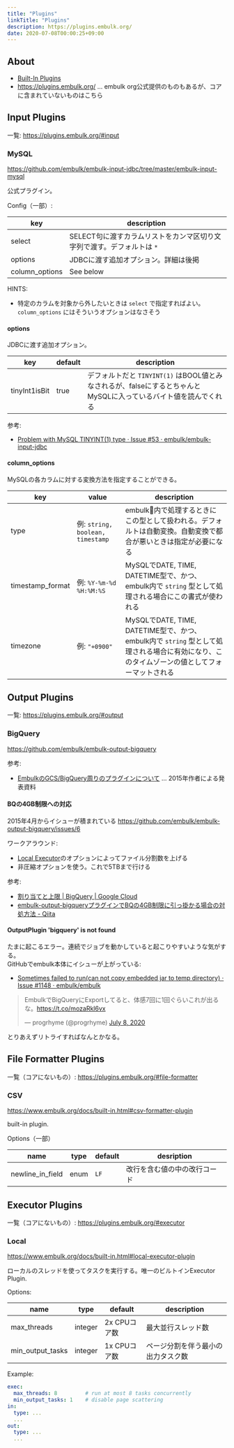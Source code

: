 ```yaml
---
title: "Plugins"
linkTitle: "Plugins"
description: https://plugins.embulk.org/
date: 2020-07-08T00:00:25+09:00
---
```


## About

- [Built-In Plugins](https://www.embulk.org/docs/built-in.html)
- https://plugins.embulk.org/ ... embulk org公式提供のものもあるが、コアに含まれていないものはこちら

## Input Plugins

一覧: https://plugins.embulk.org/#input

### MySQL

https://github.com/embulk/embulk-input-jdbc/tree/master/embulk-input-mysql

公式プラグイン。

Config（一部）:

 key | description
-----|-------------
 select | SELECT句に渡すカラムリストをカンマ区切り文字列で渡す。デフォルトは `*`
 options | JDBCに渡す追加オプション。詳細は後掲
 column_options | See below

HINTS:

- 特定のカラムを対象から外したいときは `select` で指定すればよい。 `column_options` にはそういうオプションはなさそう

#### options

JDBCに渡す追加オプション。

 key | default | description
-----|---------|-------------
 tinyInt1isBit | true | デフォルトだと `TINYINT(1)` はBOOL値とみなされるが、falseにするとちゃんとMySQLに入っているバイト値を読んでくれる

参考:

- [Problem with MySQL TINYINT(1) type · Issue #53 · embulk/embulk-input-jdbc](https://github.com/embulk/embulk-input-jdbc/issues/53)

#### column_options

MySQLの各カラムに対する変換方法を指定することができる。

 key | value | description
-----|-------|-------------
 type | 例: `string, boolean, timestamp` | embulk内で処理するときにこの型として扱われる。デフォルトは自動変換。自動変換で都合が悪いときは指定が必要になる
 timestamp_format | 例: `%Y-%m-%d %H:%M:%S` | MySQLでDATE, TIME, DATETIME型で、かつ、embulk内で `string` 型として処理される場合にこの書式が使われる
 timezone | 例: `"+0900"` | MySQLでDATE, TIME, DATETIME型で、かつ、embulk内で `string` 型として処理される場合に有効になり、このタイムゾーンの値としてフォーマットされる

## Output Plugins

一覧: https://plugins.embulk.org/#output

### BigQuery

https://github.com/embulk/embulk-output-bigquery

参考:

- [EmbulkのGCS/BigQuery周りのプラグインについて](https://www.slideshare.net/oreradio/embulk-plugin-gcs-bigquery) ... 2015年作者による発表資料

#### BQの4GB制限への対応

2015年4月からイシューが積まれている https://github.com/embulk/embulk-output-bigquery/issues/6

ワークアラウンド:

- [Local Executor](#local)のオプションによってファイル分割数を上げる
- 非圧縮オプションを使う。これで5TBまで行ける

参考:

- [割り当てと上限 | BigQuery | Google Cloud](https://cloud.google.com/bigquery/quotas?hl=ja#load_jobs)
- [embulk-output-bigqueryプラグインでBQの4GB制限に引っ掛かる場合の対処方法 - Qiita](https://qiita.com/progrhyme/items/e8507c892f9e923cf5f3)

#### OutputPlugin 'bigquery' is not found

たまに起こるエラー。連続でジョブを動かしていると起こりやすいような気がする。  
GitHubでembulk本体にイシューが上がっている:

- [Sometimes failed to run(can not copy embedded jar to temp directory) · Issue #1148 · embulk/embulk](https://github.com/embulk/embulk/issues/1148)

<blockquote class="twitter-tweet"><p lang="ja" dir="ltr">EmbulkでBigQueryにExportしてると、体感7回に1回ぐらいこれが出るな。<a href="https://t.co/mozaRkl6vx">https://t.co/mozaRkl6vx</a></p>&mdash; progrhyme (@progrhyme) <a href="https://twitter.com/progrhyme/status/1280795278040170497?ref_src=twsrc%5Etfw">July 8, 2020</a></blockquote> <script async src="https://platform.twitter.com/widgets.js" charset="utf-8"></script>

とりあえずリトライすればなんとかなる。

## File Formatter Plugins

一覧（コアにないもの）: https://plugins.embulk.org/#file-formatter

### CSV

https://www.embulk.org/docs/built-in.html#csv-formatter-plugin

built-in plugin.

Options（一部）

 name | type | default | desription
------|------|---------|------------
 newline_in_field | enum | `LF` | 改行を含む値の中の改行コード

## Executor Plugins

一覧（コアにないもの）: https://plugins.embulk.org/#executor

### Local

https://www.embulk.org/docs/built-in.html#local-executor-plugin

ローカルのスレッドを使ってタスクを実行する。唯一のビルトインExecutor Plugin.

Options:

 name | type | default | description
------|------|---------|-------------
 max_threads | integer | 2x CPUコア数 | 最大並行スレッド数
 min_output_tasks | integer | 1x CPUコア数 | ページ分割を伴う最小の出力タスク数

Example:

```YAML
exec:
  max_threads: 8         # run at most 8 tasks concurrently
  min_output_tasks: 1    # disable page scattering
in:
  type: ...
  ...
out:
  type: ...
  ...
```
